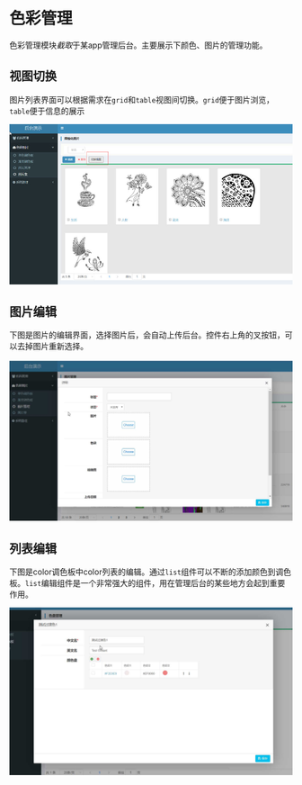 # 色彩管理

色彩管理模块*截取*于某app管理后台。主要展示下颜色、图片的管理功能。

## 视图切换

图片列表界面可以根据需求在`grid`和`table`视图间切换。`grid`便于图片浏览，`table`便于信息的展示

![Image](_static/switch_list.jpg)

## 图片编辑

下图是图片的编辑界面，选择图片后，会自动上传后台。控件右上角的叉按钮，可以去掉图片重新选择。

![Image](_static/image_edit.jpg)

## 列表编辑

下图是color调色板中color列表的编辑。通过`list`组件可以不断的添加颜色到调色板。`list`编辑组件是一个非常强大的组件，用在管理后台的某些地方会起到重要作用。

![Image](_static/color_edit.jpg)

